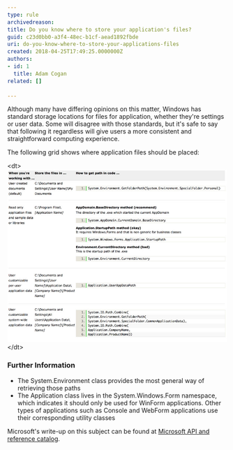 ```yaml
---
type: rule
archivedreason: 
title: Do you know where to store your application's files?
guid: c23d0bb0-a3f4-48ec-b1cf-aead1892fbde
uri: do-you-know-where-to-store-your-applications-files
created: 2018-04-25T17:49:25.0000000Z
authors:
- id: 1
  title: Adam Cogan
related: []

---
```


Although many have differing opinions on this matter, Windows has standard storage locations for files for application, whether they're settings or user data. Some will disagree with those standards, but it's safe to say that following it regardless will give users a more consistent and straightforward computing experience.

The following grid shows where application files should be placed:
<dl class="image">&lt;dt&gt;<img src="store-files.jpg" alt="store-files.jpg">&lt;/dt&gt; </dl>
<!--endintro-->



### Further Information


* The System.Environment class provides the most general way of retrieving those paths
* The Application class lives in the System.Windows.Form namespace, which indicates it should only be used for WinForm applications. Other types of applications such as Console and WebForm applications use their corresponding utility classes


Microsoft's write-up on this subject can be found at [Microsoft API and reference catalog](https://www.ssw.com.au/ssw/Redirect/Microsoft/MSDNFileSystem.htm).
